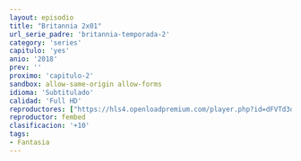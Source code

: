 ```yaml
---
layout: episodio
title: "Britannia 2x01"
url_serie_padre: 'britannia-temporada-2'
category: 'series'
capitulo: 'yes'
anio: '2018'
prev: ''
proximo: 'capitulo-2'
sandbox: allow-same-origin allow-forms
idioma: 'Subtitulado'
calidad: 'Full HD'
reproductores: ["https://hls4.openloadpremium.com/player.php?id=dFVTd3dyMXN5dVJENEh0cUNJN0JuSjNqTStEWUgzYUNTYUdOTVlnbmQ5cWIxM2x4anUyVTRaQkhUYW96eXZUUEErNjUybXEycVNJN2NPbTVRNGEvMHc9PQ&sub=https://sub.cuevana2.io/vtt-sub/sub7/Britannia.S02E01.vtt"]
reproductor: fembed
clasificacion: '+10'
tags:
- Fantasia
---
```












